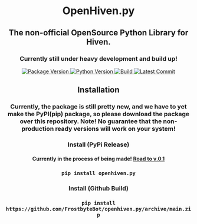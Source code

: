 
<h1 align="center">OpenHiven.py</h1>
<h2 align="center">The non-official OpenSource Python Library for Hiven.</h2> <!-- Always close your tags, kids. -->
<h3 align="center">Currently still under heavy development and build up!</h3>
<p align="center">
  <a href="https://github.com/FrostbyteBot/openhiven.py">
    <img alt="Package Version" src="https://img.shields.io/badge/package%20version-not%20released-red?logo=python" />
    <img alt="Python Version" src="https://img.shields.io/badge/python->=3.8-blue?logo=python" />
    <img alt="Build" src="https://img.shields.io/github/workflow/status/FrostbyteBot/openhiven.py/CodeQL?logo=github" />
    <img alt="Latest Commit" src="https://img.shields.io/github/last-commit/FrostbyteBot/openhiven.py?logo=github&color=violet" />
  </a>
  <br>
</p>
<h2 align="center">Installation</h2>
<h3 align="center">Currently, the package is still pretty new, and we have to yet make the PyPI(pip) package, so please download the package over this repository. Note! No guarantee that the non-production ready versions will work on your system!</h3>
<h3 align="center">Install (PyPi Release)</h3>
<h4 align="center">Currently in the process of being made! <a href="https://github.com/FrostbyteBot/openhiven.py/milestone/1">Road to v.0.1</a></h4>
<h3 align="center"><code>pip install openhiven.py</code></h3>
<h3 align="center">Install (Github Build)</h3>
<h3 align="center"><code>pip install https://github.com/FrostbyteBot/openhiven.py/archive/main.zip</code></h3>

